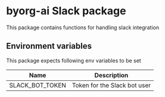 # byorg-ai Slack package

This package contains functions for handling slack integration

## Environment variables

This package expects following env variables to be set

| Name            | Description                  |
| --------------- | ---------------------------- |
| SLACK_BOT_TOKEN | Token for the Slack bot user |
